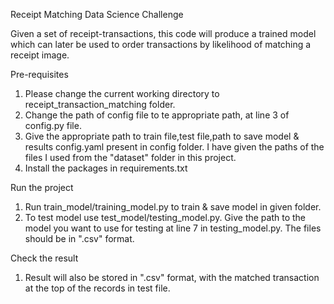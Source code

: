Receipt Matching Data Science Challenge

Given a set of receipt-transactions, this code will produce a trained model which can later be used to order transactions 
by likelihood of matching a receipt image.

Pre-requisites

1. Please change the current working directory to receipt_transaction_matching folder.
2. Change the path of config file to te appropriate path, at line 3 of config.py file.
3. Give the appropriate path to train file,test file,path to save model & results config.yaml present in config folder.
   I have given the paths of the files I used from the "dataset" folder in this project.
4. Install the packages in requirements.txt

Run the project
   
1. Run train_model/training_model.py to train & save model in given folder.   
2. To test model use test_model/testing_model.py. Give the path to the model you want to use for testing at line 7
   in testing_model.py. The files should be in ".csv" format.

Check the result   
1. Result will also be stored in ".csv" format, with the matched transaction at the top of the records in test file.  
